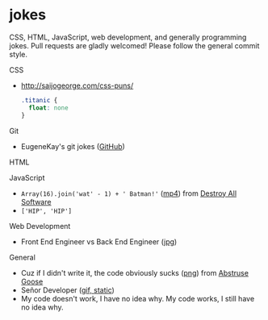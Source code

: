 # jokes

CSS, HTML, JavaScript, web development, and generally programming jokes.
Pull requests are gladly welcomed! Please follow the general commit style.

CSS
* http://saijogeorge.com/css-puns/

  ```css
  .titanic {
    float: none
  }
  ```

Git
* EugeneKay's git jokes ([GitHub](https://github.com/EugeneKay/git-jokes/blob/lulz/Jokes.txt))

HTML

JavaScript
* `Array(16).join('wat' - 1) + ' Batman!'` ([mp4](https://www.destroyallsoftware.com/talks/wat)) from [Destroy All Software](https://www.destroyallsoftware.com/talks/)
* `['HIP', 'HIP']`

Web Development
* Front End Engineer vs Back End Engineer ([jpg](http://i.imgur.com/J7qr0sk.jpg))

General
* Cuz if I didn't write it, the code obviously sucks ([png](http://abstrusegoose.com/strips/you_down_wit_OPC-yeah_you_know_me.png)) from [Abstruse Goose](http://abstrusegoose.com/432)
* Señor Developer ([gif, static](http://i.imgur.com/9Ecv1EZ.gif))
* My code doesn't work, I have no idea why. My code works, I still have no idea why.

